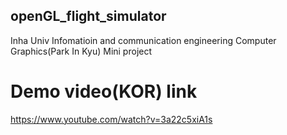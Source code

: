 ## openGL_flight_simulator

Inha Univ
Infomatioin and communication engineering
Computer Graphics(Park In Kyu)
Mini project

# Demo video(KOR) link
https://www.youtube.com/watch?v=3a22c5xiA1s

